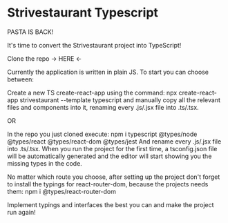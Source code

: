 # Strivestaurant Typescript

PASTA IS BACK!

 

It's time to convert the Strivestaurant project into TypeScript!

Clone the repo → HERE ←

 

Currently the application is written in plain JS. To start you can choose between:

Create a new TS create-react-app using the command:
npx create-react-app strivestaurant --template typescript
and manually copy all the relevant files and components into it, renaming every .js/.jsx file into .ts/.tsx.

OR
 
In the repo you just cloned execute:
npm i typescript @types/node @types/react @types/react-dom @types/jest
And rename every .js/.jsx file into .ts/.tsx.
When you run the project for the first time, a tsconfig.json file will be automatically generated and the editor will start showing you the missing types in the code.
 

No matter which route you choose, after setting up the project don't forget to install the typings for react-router-dom, because the projects needs them:
npm i @types/react-router-dom

 

Implement typings and interfaces the best you can and make the project run again!
